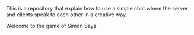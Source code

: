 This is a repository that explain how to use a simple chat where the server and clients speak to each other in a creative way. 

Welcome to the game of Simon Says. 